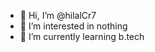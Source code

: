 - 👋 Hi, I’m @hilalCr7
- 👀 I’m interested in nothing
- 🌱 I’m currently learning b.tech

<!---
hilalCr7/hilalCr7 is a ✨ special ✨ repository because its `README.md` (this file) appears on your GitHub profile.
You can click the Preview link to take a look at your changes.
--->
